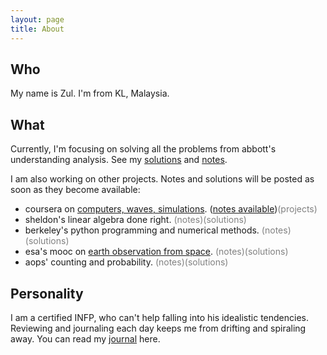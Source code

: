 ```yaml
---
layout: page
title: About
---
```


## Who

My name is Zul. I'm from KL, Malaysia. 

## What

Currently, I'm focusing on solving all the problems from abbott's understanding analysis. See my [solutions](https://zulfadz.github.io/abbott-solution/) and [notes](https://zulfadz.github.io/abbott/).

I am also working on other projects. Notes and solutions will be posted as soon as they become available:

+ coursera on [computers, waves, simulations]((https://www.coursera.org/learn/computers-waves-simulations)). ([notes available](https://zul.rocks/waves-coursera/))<span style="color:gray">(projects)</span>
+ sheldon's linear algebra done right. <span style="color:gray">(notes)(solutions)</span>
+  berkeley's python programming and numerical methods. <span style="color:gray">(notes)(solutions)</span>
+ esa's mooc on [earth observation from space](https://www.imperativemoocs.com/courses/the-optical-view). <span style="color:gray">(notes)(solutions)</span>
+ aops' counting and probability. <span style="color:gray">(notes)(solutions)</span>

## Personality

I am a certified INFP, who can't help falling into his idealistic tendencies. Reviewing and journaling each day keeps me from drifting and spiraling away. You can read my [journal](https://zul.rocks/journal/) here.


